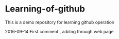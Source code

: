 # Learning-of-github
This is a demo repository for learning github operation

2016-09-14  First comment , adding through web page

